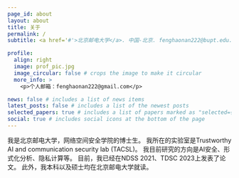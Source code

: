 ```yaml
---
page_id: about
layout: about
title: 关于
permalink: /
subtitle: <a href='#'>北京邮电大学</a>. 中国-北京. fenghaonan222@bupt.edu.cn

profile:
  align: right
  image: prof_pic.jpg
  image_circular: false # crops the image to make it circular
  more_info: >
    <p>个人邮箱：fenghaonan222@gmail.com</p>

news: false # includes a list of news items
latest_posts: false # includes a list of the newest posts
selected_papers: true # includes a list of papers marked as "selected={true}"
social: true # includes social icons at the bottom of the page
---
```


我是北京邮电大学，网络空间安全学院的博士生。
我所在的实验室是Trustworthy AI and communication security lab (TACSL)。
我目前研究的方向是AI安全、形式化分析、隐私计算等。
目前，我已经在NDSS 2021、TDSC 2023上发表了论文。
此外，我本科以及硕士均在北京邮电大学就读。
